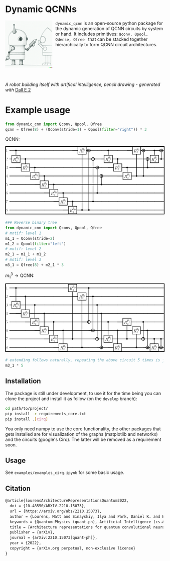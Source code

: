 # Dynamic QCNNs

<img src="./img/dalle_img.png" alt="dalle image" style="height:150px;padding-right:10px" align="left"/>

<p style="height:150px">
<code>dynamic_qcnn</code> is an open-source python package for the dynamic generation of QCNN circuits by system or hand. It includes primitives: <code>Qconv, Qpool, Qdense, Qfree </code> that can be stacked together hierarchically to form QCNN circuit architectures. 
</p>
<br/>

*A robot building itself with artifical intelligence, pencil drawing -  generated with* [Dall E 2](https://openai.com/dall-e-2/)


# Example usage
```python
from dynamic_cnn import Qconv, Qpool, Qfree
qcnn = Qfree(8) + (Qconv(stride=1) + Qpool(filter="right")) * 3
```
$\text{QCNN:}$

<img src="./img/rbt_right.png" style="border:solid 2px black;">

```python
### Reverse binary tree
from dynamic_cnn import Qconv, Qpool, Qfree
# motif: level 1
m1_1 = Qconv(stride=2)
m1_2 = Qpool(filter="left")
# motif: level 2
m2_1 = m1_1 + m1_2
# motif: level 3
m3_1 = Qfree(8) + m2_1 * 3
```
$m^3_1\rightarrow \text{QCNN}:$

<img src="./img/rbt_left.png" style="border:solid 2px black;">

```python
# extending follows naturally, repeating the above circuit 5 times is just:
m3_1 * 5
```
## Installation
The package is still under development, to use it for the time being you can clone the project and install it as follow (on the `develop` branch):
```bash
cd path/to/project/
pip install -r requirements_core.txt
pip install .[cirq]
``` 
You only need numpy to use the core functionality, the other packages that gets installed are for visualization of the graphs (matplotlib and networkx) and the circuits (google's Cirq). The latter will be removed as a requirement soon.

## Usage
See `examples/examples_cirq.ipynb` for some basic usage.

## Citation
```latex
@article{lourensArchitectureRepresentationsQuantum2022,
  doi = {10.48550/ARXIV.2210.15073},
  url = {https://arxiv.org/abs/2210.15073},
  author = {Lourens, Matt and Sinayskiy, Ilya and Park, Daniel K. and Blank, Carsten and Petruccione,   Francesco},
  keywords = {Quantum Physics (quant-ph), Artificial Intelligence (cs.AI)},
  title = {Architecture representations for quantum convolutional neural networks},
  publisher = {arXiv},
  journal = {arXiv:2210.15073[quant-ph]},
  year = {2022},
  copyright = {arXiv.org perpetual, non-exclusive license}
}
```